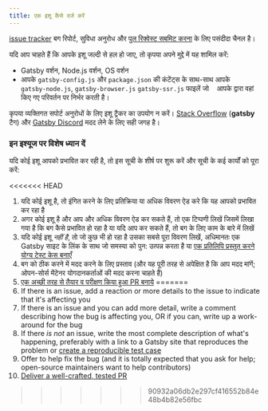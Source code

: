 ```yaml
---
title: एक इशू कैसे दर्ज करें
---
```


[issue tracker](https://github.com/gatsbyjs/gatsby/issues) बग रिपोर्ट, सुविधा अनुरोध और [पुल रिक्वेस्ट सबमिट करना](/contributing/how-to-open-a-pull-request/) के लिए पसंदीदा चैनल है।

यदि आप चाहते हैं कि आपके इशू जल्दी से हल हो जाए, तो कृपया अपने मुद्दे में यह शामिल करें:

- Gatsby वर्शन, Node.js वर्शन, OS वर्शन
- आपके `gatsby-config.js` और `package.json` की कंटेंट्स के साथ-साथ आपके
   `gatsby-node.js`, `gatsby-browser.js` `gatsby-ssr.js` फाइलें जो
   आपके द्वारा वहां किए गए परिवर्तन पर निर्भर करती है।

कृपया व्यक्तिगत सपोर्ट अनुरोधों के लिए इशू ट्रैकर का उपयोग न करें। [Stack Overflow](https://stackoverflow.com/questions/ask?tags=gatsby) (**gatsby** टैग) और [Gatsby Discord](https://gatsby.dev/discord) मदद लेने के लिए सही जगह है।

### इन इश्यूज पर विशेष ध्यान दें

यदि कोई इशू आपको प्रभावित कर रही है, तो इस सूची के शीर्ष पर शुरू करें और सूची के कई कार्यों को पूरा करें:

<<<<<<< HEAD
1.  यदि कोई इशू है, तो इंगित करने के लिए प्रतिक्रिया या अधिक विवरण ऐड करे कि यह आपको प्रभावित कर रहा है
2. अगर कोई इशू है और आप और अधिक विवरण ऐड कर सकते हैं, तो एक टिप्पणी लिखें जिसमें लिखा गया है कि बग कैसे प्रभावित हो रहा है या यदि आप कर सकते हैं, तो बग के लिए काम के बारे में लिखें
3. यदि कोई इशू _नहीं है_, तो जो कुछ भी हो रहा है उसका सबसे पूरा विवरण लिखें, अधिमानतः एक Gatsby साइट के लिंक के साथ जो समस्या को पुन: उत्पन्न करता है या [एक प्रतिलिपि प्रस्तुत करने योग्य टेस्ट केस बनाएँ](/contributing/how-to-make-a-reproducible-test-case/)
4. बग को ठीक करने में मदद करने के लिए प्रस्ताव (और यह पूरी तरह से अपेक्षित है कि आप मदद मांगें; ओपन-सोर्स मेंटेनर योगदानकर्ताओं की मदद करना चाहते हैं)
5.  [एक अच्छी तरह से तैयार व परीक्षण किया हुआ PR बनाये](/contributing/how-to-open-a-pull-request/)
=======
1.  If there is an issue, add a reaction or more details to the issue to indicate that it's affecting you
2.  If there is an issue and you can add more detail, write a comment describing how the bug is affecting you, OR if you can, write up a work-around for the bug
3.  If there _is not_ an issue, write the most complete description of what's happening, preferably with a link to a Gatsby site that reproduces the problem or [create a reproducible test case](/contributing/how-to-make-a-reproducible-test-case/)
4.  Offer to help fix the bug (and it is totally expected that you ask for help; open-source maintainers want to help contributors)
5.  [Deliver a well-crafted, tested PR](/contributing/how-to-open-a-pull-request/)
>>>>>>> 90932a06db2e297cf416552b84e48b4b82e56fbc
